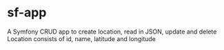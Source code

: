 sf-app
=======

A Symfony CRUD app to create location, read in JSON, update and delete
Location consists of id, name, latitude and longitude
